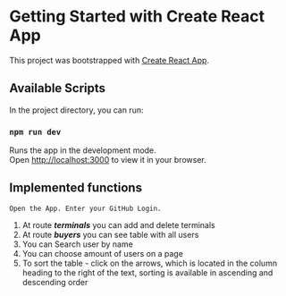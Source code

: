 # Getting Started with Create React App

This project was bootstrapped with [Create React App](https://github.com/facebook/create-react-app).

## Available Scripts

In the project directory, you can run:

### `npm run dev`

Runs the app in the development mode.\
Open [http://localhost:3000](http://localhost:3000) to view it in your browser.

## Implemented functions

```
Open the App. Enter your GitHub Login.
```

1. At route **_terminals_** you can add and delete terminals
2. At route **_buyers_** you can see table with all users
3. You can Search user by name
4. You can choose amount of users on a page
5. To sort the table - click on the arrows, which is located in the column heading to the right of the text, sorting is available in ascending and descending order
